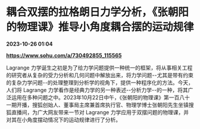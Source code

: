 # 耦合双摆的拉格朗日力学分析，《张朝阳的物理课》推导小角度耦合摆的运动规律

**2023-10-26 01:04**

**https://www.sohu.com/a/730492855_115565**

Lagrange 力学诞生之初是为了给力学问题提供一种统一的框架，将从事相关工程的研究者从复杂的受力分析和几何问题中解放出来，将力学问题--尤其是带有约束的复杂力学问题--的处理整理到分析学的视角下，提供一种程序化的方法。今天，人们将 Lagrange 力学看作是经典力学的另一种表述--分析力学--的一种，将其广泛运用在多种问题之中。2023年10月22日中午，《张朝阳的物理课》第一百八十一期开播，搜狐创始人、董事局主席兼首席执行官、物理学博士张朝阳先生坐镇搜狐直播间，为广大网友带来一节对 Lagrange 力学应用于双摆问题的物理课，并对其在小角度摆动情况下的运动规律进行了分析。